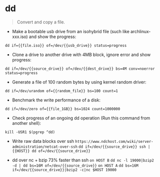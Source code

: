 # dd

> Convert and copy a file.

- Make a bootable usb drive from an isohybrid file (such like archlinux-xxx.iso) and show the progress:

`dd if={{file.iso}} of=/dev/{{usb_drive}} status=progress`

- Clone a drive to another drive with 4MB block, ignore error and show progress:

`dd if=/dev/{{source_drive}} of=/dev/{{dest_drive}} bs=4M conv=noerror status=progress`

- Generate a file of 100 random bytes by using kernel random driver:

`dd if=/dev/urandom of={{random_file}} bs=100 count=1`

- Benchmark the write performance of a disk:

`dd if=/dev/zero of={{file_1GB}} bs=1024 count=1000000`

- Check progress of an ongoing dd operation (Run this command from another shell):

`kill -USR1 $(pgrep ^dd)`
- Write raw data blocks over ssh
`https://www.ndchost.com/wiki/server-administration/netcat-over-ssh`
`dd if=/dev/{{source_drive}} ssh | {{HOST}} dd of=/dev/{{source_drive}}`


- dd over nc + bzip 73% faster than ssh
`on HOST B`
`dd nc -l 19000|bzip2 -d | dd bs=16M of=/dev/{{source_drive}}`
`on HOST A`
`dd bs=16M if=/dev/{{source_drive}}|bzip2 -c|nc $HOST 19000`


